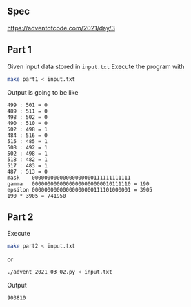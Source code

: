 ## Spec

https://adventofcode.com/2021/day/3

## Part 1

Given input data stored in `input.txt`
Execute the program with
```bash
make part1 < input.txt
```

Output is going to be like
```
499 : 501 = 0
489 : 511 = 0
498 : 502 = 0
490 : 510 = 0
502 : 498 = 1
484 : 516 = 0
515 : 485 = 1
508 : 492 = 1
502 : 498 = 1
518 : 482 = 1
517 : 483 = 1
487 : 513 = 0
mask    00000000000000000000111111111111
gamma   00000000000000000000000010111110 = 190
epsilon 00000000000000000000111101000001 = 3905
190 * 3905 = 741950
```

## Part 2

Execute
```bash
make part2 < input.txt
```
or
```bash
./advent_2021_03_02.py < input.txt
```

Output
```
903810
```

